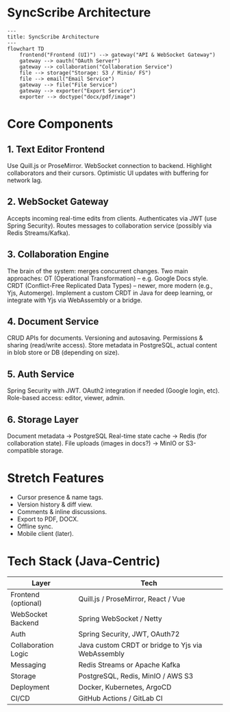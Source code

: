 # SyncScribe Architecture
```mermaid
---
title: SyncScribe Architecture
---
flowchart TD
    frontend("Frontend (UI)") --> gateway("API & WebSocket Gateway")
    gateway --> oauth("OAuth Server")
    gateway --> collaboration("Collaboration Service")
    file --> storage("Storage: S3 / Minio/ FS")
    file --> email("Email Service")
    gateway --> file("File Service")
    gateway --> exporter("Export Service")
    exporter --> doctype("docx/pdf/image")

```

# Core Components

## 1. Text Editor Frontend
Use Quill.js or ProseMirror.
WebSocket connection to backend.
Highlight collaborators and their cursors.
Optimistic UI updates with buffering for network lag.

## 2. WebSocket Gateway
Accepts incoming real-time edits from clients.
Authenticates via JWT (use Spring Security).
Routes messages to collaboration service (possibly via Redis Streams/Kafka).

## 3. Collaboration Engine
The brain of the system: merges concurrent changes.
Two main approaches:
OT (Operational Transformation) – e.g. Google Docs style.
CRDT (Conflict-Free Replicated Data Types) – newer, more modern (e.g., Yjs, Automerge).
Implement a custom CRDT in Java for deep learning, or integrate with Yjs via WebAssembly or a bridge.
## 4. Document Service
CRUD APIs for documents.
Versioning and autosaving.
Permissions & sharing (read/write access).
Store metadata in PostgreSQL, actual content in blob store or DB (depending on size).
## 5. Auth Service
Spring Security with JWT.
OAuth2 integration if needed (Google login, etc).
Role-based access: editor, viewer, admin.
## 6. Storage Layer
Document metadata → PostgreSQL
Real-time state cache → Redis (for collaboration state).
File uploads (images in docs?) → MinIO or S3-compatible storage.


# Stretch Features
- Cursor presence & name tags.
- Version history & diff view.
- Comments & inline discussions.
- Export to PDF, DOCX.
- Offline sync.
- Mobile client (later).

# Tech Stack (Java-Centric)

|Layer|	Tech|
|--- |--|
|Frontend (optional)	|Quill.js / ProseMirror, React / Vue |
|WebSocket Backend	|Spring WebSocket / Netty|
|Auth |	Spring Security, JWT, OAuth72
|Collaboration Logic |	Java custom CRDT or bridge to Yjs via WebAssembly |
|Messaging	| Redis Streams or Apache Kafka |
|Storage	| PostgreSQL, Redis, MinIO / AWS S3 |
|Deployment	| Docker, Kubernetes, ArgoCD |
|CI/CD	| GitHub Actions / GitLab CI |